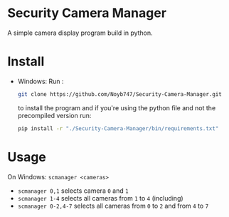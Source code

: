 # Security Camera Manager

A simple camera display program build in python.

# Install
* Windows: Run :
  ```sh
  git clone https://github.com/Noyb747/Security-Camera-Manager.git
  ```
  to install the program and if you're using the python file and not the precompiled version run:
  ```sh
  pip install -r "./Security-Camera-Manager/bin/requirements.txt"
  ```

# Usage
On Windows: ```scmanager <cameras>```
* ```scmanager 0,1``` selects camera ```0``` and ```1```
* ```scmanager 1-4``` selects all cameras from ```1``` to ```4``` (including)
* ```scmanager 0-2,4-7``` selects all cameras from ```0``` to ```2``` and from ```4``` to ```7```
